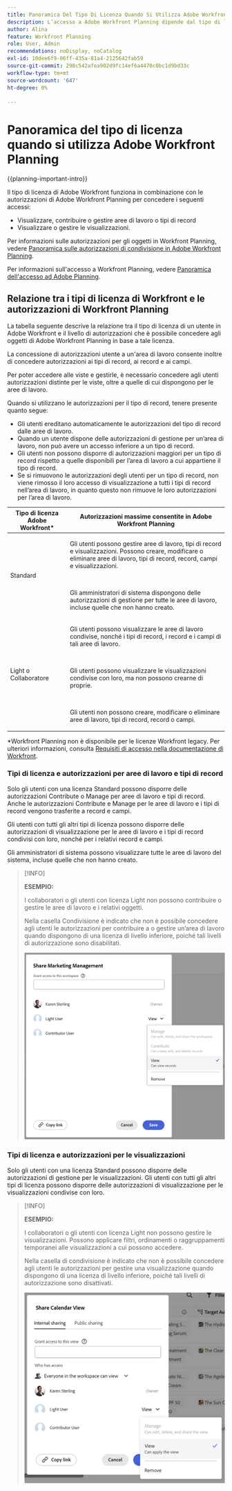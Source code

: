 ```yaml
---
title: Panoramica Del Tipo Di Licenza Quando Si Utilizza Adobe Workfront Planning
description: L’accesso a Adobe Workfront Planning dipende dal tipo di licenza, oltre che dalle autorizzazioni per gli oggetti. Non tutti gli utenti dell’organizzazione dispongono dello stesso accesso e delle stesse autorizzazioni per utilizzare Adobe Workfront Planning. In questo articolo vengono descritti i livelli di accesso che gli utenti potrebbero avere a Adobe Workfront Planning.
author: Alina
feature: Workfront Planning
role: User, Admin
recommendations: noDisplay, noCatalog
exl-id: 10dee6f9-06ff-435a-81a4-2125642fab59
source-git-commit: 298c542afea902d9fc14ef6a4470c0bc1d9bd33c
workflow-type: tm+mt
source-wordcount: '647'
ht-degree: 0%

---
```



# Panoramica del tipo di licenza quando si utilizza Adobe Workfront Planning

<!--<span class="preview">The highlighted information on this page refers to functionality not yet generally available. It is available only in the Preview environment for all customers. After the monthly releases to Production, the same features are also available in the Production environment for customers who enabled fast releases. </span>   

<span class="preview">For information about fast releases, see [Enable or disable fast releases for your organization](/help/quicksilver/administration-and-setup/set-up-workfront/configure-system-defaults/enable-fast-release-process.md). </span>-->

{{planning-important-intro}}

Il tipo di licenza di Adobe Workfront funziona in combinazione con le autorizzazioni di Adobe Workfront Planning per concedere i seguenti accessi:

* Visualizzare, contribuire o gestire aree di lavoro o tipi di record
* Visualizzare o gestire le visualizzazioni.

Per informazioni sulle autorizzazioni per gli oggetti in Workfront Planning, vedere [Panoramica sulle autorizzazioni di condivisione in Adobe Workfront Planning](/help/quicksilver/planning/access/sharing-permissions-overview.md).

Per informazioni sull&#39;accesso a Workfront Planning, vedere [Panoramica dell&#39;accesso ad Adobe Planning](/help/quicksilver/planning/access/access-overview.md).

## Relazione tra i tipi di licenza di Workfront e le autorizzazioni di Workfront Planning

La tabella seguente descrive la relazione tra il tipo di licenza di un utente in Adobe Workfront e il livello di autorizzazioni che è possibile concedere agli oggetti di Adobe Workfront Planning in base a tale licenza.

La concessione di autorizzazioni utente a un&#39;area di lavoro consente inoltre di concedere autorizzazioni ai tipi di record, ai record e ai campi.

Per poter accedere alle viste e gestirle, è necessario concedere agli utenti autorizzazioni distinte per le viste, oltre a quelle di cui dispongono per le aree di lavoro.

Quando si utilizzano le autorizzazioni per il tipo di record, tenere presente quanto segue:

* Gli utenti ereditano automaticamente le autorizzazioni del tipo di record dalle aree di lavoro.
* Quando un utente dispone delle autorizzazioni di gestione per un’area di lavoro, non può avere un accesso inferiore a un tipo di record.
* Gli utenti non possono disporre di autorizzazioni maggiori per un tipo di record rispetto a quelle disponibili per l’area di lavoro a cui appartiene il tipo di record.
* Se si rimuovono le autorizzazioni degli utenti per un tipo di record, non viene rimosso il loro accesso di visualizzazione a tutti i tipi di record nell’area di lavoro, in quanto questo non rimuove le loro autorizzazioni per l’area di lavoro.

| Tipo di licenza Adobe Workfront* | Autorizzazioni massime consentite in Adobe Workfront Planning |
|------------------------------------------------|-------------------------------------------------------------------------------------------------------------------------------------------------------------------------------|
| Standard | <p>Gli utenti possono gestire aree di lavoro, tipi di record e visualizzazioni. Possono creare, modificare o eliminare aree di lavoro, tipi di record, record, campi e visualizzazioni.</p> <br> <p>Gli amministratori di sistema dispongono delle autorizzazioni di gestione per tutte le aree di lavoro, incluse quelle che non hanno creato.</p> |
| Light o Collaboratore | <p>Gli utenti possono visualizzare le aree di lavoro condivise, nonché i tipi di record, i record e i campi di tali aree di lavoro.</p> <br> <p>Gli utenti possono visualizzare le visualizzazioni condivise con loro, ma non possono crearne di proprie. </p><br> <p>Gli utenti non possono creare, modificare o eliminare aree di lavoro, tipi di record, record o campi.</p> |

*Workfront Planning non è disponibile per le licenze Workfront legacy.
Per ulteriori informazioni, consulta [Requisiti di accesso nella documentazione di Workfront](/help/quicksilver/administration-and-setup/add-users/access-levels-and-object-permissions/access-level-requirements-in-documentation.md).


### Tipi di licenza e autorizzazioni per aree di lavoro e tipi di record

Solo gli utenti con una licenza Standard possono disporre delle autorizzazioni Contribute o Manage per aree di lavoro e tipi di record. Anche le autorizzazioni Contribute e Manage per le aree di lavoro e i tipi di record vengono trasferite a record e campi.

Gli utenti con tutti gli altri tipi di licenza possono disporre delle autorizzazioni di visualizzazione per le aree di lavoro e i tipi di record condivisi con loro, nonché per i relativi record e campi.

Gli amministratori di sistema possono visualizzare tutte le aree di lavoro del sistema, incluse quelle che non hanno creato.

>[!INFO]
>
>**ESEMPIO:**
>
>I collaboratori o gli utenti con licenza Light non possono contribuire o gestire le aree di lavoro e i relativi oggetti.
>
>Nella casella Condivisione è indicato che non è possibile concedere agli utenti le autorizzazioni per contribuire a o gestire un’area di lavoro quando dispongono di una licenza di livello inferiore, poiché tali livelli di autorizzazione sono disabilitati.
>
>![Autorizzazioni disattivate per l&#39;utente collaboratore nell&#39;area di lavoro](assets/permissions-grayed-out-for-contributor-user-on-workspace.png)


### Tipi di licenza e autorizzazioni per le visualizzazioni

Solo gli utenti con una licenza Standard possono disporre delle autorizzazioni di gestione per le visualizzazioni. Gli utenti con tutti gli altri tipi di licenza possono disporre delle autorizzazioni di visualizzazione per le visualizzazioni condivise con loro.

>[!INFO]
>
>**ESEMPIO:**
>
>I collaboratori o gli utenti con licenza Light non possono gestire le visualizzazioni. Possono applicare filtri, ordinamenti o raggruppamenti temporanei alle visualizzazioni a cui possono accedere.
>
>Nella casella di condivisione è indicato che non è possibile concedere agli utenti le autorizzazioni per gestire una visualizzazione quando dispongono di una licenza di livello inferiore, poiché tali livelli di autorizzazione sono disattivati.
>
>![Autorizzazioni disattivate per l&#39;utente leggero nella condivisione di visualizzazione](assets/permissions-grayed-out-for-light-user.png)
